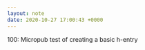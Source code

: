 ```yaml
---
layout: note
date: 2020-10-27 17:00:43 +0000
---
```


100: Micropub test of creating a basic h-entry
